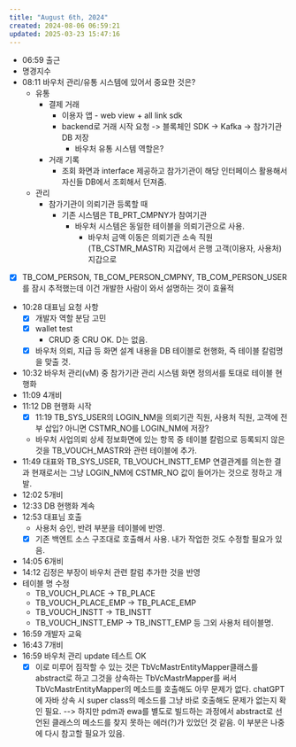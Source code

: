 ```yaml
---
title: "August 6th, 2024"
created: 2024-08-06 06:59:21
updated: 2025-03-23 15:47:16
---
```

  * 06:59 출근
  * 명경지수
  * 08:11 바우처 관리/유통 시스템에 있어서 중요한 것은?
    * 유통
      * 결제 거래
        * 이용자 앱 - web view + all link sdk
        * backend로 거래 시작 요청 -> 블록체인 SDK -> Kafka -> 참가기관 DB 저장
          * 바우처 유통 시스템 역할은?
      * 거래 기록
        * 조회 화면과 interface 제공하고 참가기관이 해당 인터페이스 활용해서 자신들 DB에서 조회해서 던져줌.
    * 관리
      * 참가기관이 의뢰기관 등록할 때
        * 기존 시스템은 TB_PRT_CMPNY가 참여기관
          * 바우처 시스템은 동일한 테이블을 의뢰기관으로 사용.
            * 바우처 금액 이동은 의뢰기관 소속 직원(TB_CSTMR_MASTR) 지갑에서 은행 고객(이용자, 사용처) 지갑으로 
  * [x] TB_COM_PERSON, TB_COM_PERSON_CMPNY, TB_COM_PERSON_USER를 잠시 추적했는데 이건 개발한 사람이 와서 설명하는 것이 효율적
  * 10:28 대표님 요청 사항
    * [x] 개발자 역할 분담 고민
    * [x] wallet test
      * CRUD 중 CRU OK. D는 없음.
    * [x] 바우처 의뢰, 지급 등 화면 설계 내용을 DB 테이블로 현행화, 즉 테이블 칼럼명을 맞출 것.
  * 10:32 바우처 관리(vM) 중 참가기관 관리 시스템 화면 정의서를 토대로 테이블 현행화
  * 11:09 4개비
  * 11:12 DB 현행화 시작
    * [x] 11:19 TB_SYS_USER의 LOGIN_NM을 의뢰기관 직원, 사용처 직원, 고객에 전부 삽입? 아니면 CSTMR_NO를 LOGIN_NM에 저장?
    * 바우처 사업의뢰 상세 정보화면에 있는 항목 중 테이블 칼럼으로 등록되지 않은 것을 TB_VOUCH_MASTR와 관련 테이블에 추가.
  * 11:49 대표와 TB_SYS_USER, TB_VOUCH_INSTT_EMP 연결관계를 의논한 결과 현재로서는 그냥 LOGIN_NM에 CSTMR_NO 값이 들어가는 것으로 정하고 개발.  
  * 12:02 5개비
  * 12:33 DB 현행화 계속
  * 12:53 대표님 호출
    * 사용처 승인, 반려 부분을 테이블에 반영.
    * [x] 기존 백엔트 소스 구조대로 호출해서 사용. 내가 작업한 것도 수정할 필요가 있음.
  * 14:05 6개비
  * 14:12 김정은 부장이 바우처 관련 칼럼 추가한 것을 반영
  * 테이블 명 수정
    * TB_VOUCH_PLACE -> TB_PLACE
    * TB_VOUCH_PLACE_EMP -> TB_PLACE_EMP
    * TB_VOUCH_INSTT -> TB_INSTT
    * TB_VOUCH_INSTT_EMP -> TB_INSTT_EMP 등 그외 사용처 테이블명.
  * 16:59 개발자 교육
  * 16:43 7개비
  * 16:59 바우처 관리 update 테스트 OK
    * [x] 이로 미루어 짐작할 수 있는 것은 TbVcMastrEntityMapper클래스를 abstract로 하고 그것을 상속하는 TbVcMastrMapper를 써서 TbVcMastrEntityMapper의 메소드를 호출해도 아무 문제가 없다. chatGPT에 자바 상속 시 super class의 메소드를 그냥 바로 호출해도 문제가 없는지 확인 필요. --> 하지만 pdm과 ewa를 별도로 빌드하는 과정에서 abstract로 선언된 클래스의 메소드를 찾지 못하는 에러(?)가 있었던 것 같음. 이 부분은 나중에 다시 참고할 필요가 있음.